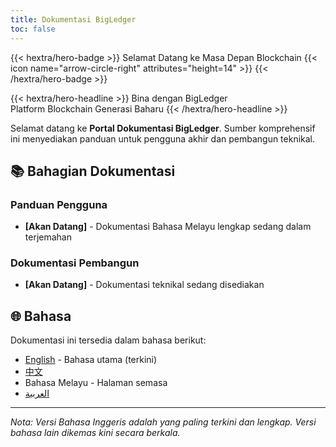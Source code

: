 ```yaml
---
title: Dokumentasi BigLedger
toc: false
---
```


{{< hextra/hero-badge >}}
  <span>Selamat Datang ke Masa Depan Blockchain</span>
  {{< icon name="arrow-circle-right" attributes="height=14" >}}
{{< /hextra/hero-badge >}}

<div class="mt-6 mb-6">
{{< hextra/hero-headline >}}
  Bina dengan BigLedger&nbsp;<br class="sm:block hidden" />
  Platform Blockchain Generasi Baharu
{{< /hextra/hero-headline >}}
</div>

Selamat datang ke **Portal Dokumentasi BigLedger**. Sumber komprehensif ini menyediakan panduan untuk pengguna akhir dan pembangun teknikal.

## 📚 Bahagian Dokumentasi

### Panduan Pengguna
- **[Akan Datang]** - Dokumentasi Bahasa Melayu lengkap sedang dalam terjemahan

### Dokumentasi Pembangun
- **[Akan Datang]** - Dokumentasi teknikal sedang disediakan

## 🌐 Bahasa

Dokumentasi ini tersedia dalam bahasa berikut:
- [English](/) - Bahasa utama (terkini)
- [中文](/zh/)
- Bahasa Melayu - Halaman semasa
- [العربية](/ar/)

---
*Nota: Versi Bahasa Inggeris adalah yang paling terkini dan lengkap. Versi bahasa lain dikemas kini secara berkala.*